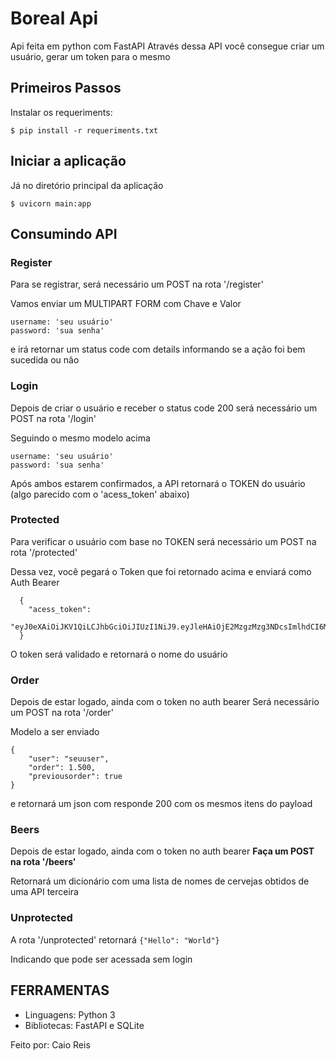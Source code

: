 # Boreal Api

Api feita em python com FastAPI
Através dessa API você consegue criar um usuário, gerar um token para o mesmo

## Primeiros Passos

Instalar os requeriments:
```
$ pip install -r requeriments.txt
```

## Iniciar a aplicação

Já no diretório principal da aplicação

```
$ uvicorn main:app
```

## Consumindo API

### Register
Para se registrar, será necessário um POST na rota '/register'

Vamos enviar um MULTIPART FORM com Chave e Valor

```
username: 'seu usuário'
password: 'sua senha'
```

e irá retornar um status code com details informando se a ação foi bem sucedida ou não

### Login

Depois de criar o usuário e receber o status code 200
será necessário um POST na rota '/login'

Seguindo o mesmo modelo acima
```
username: 'seu usuário'
password: 'sua senha'
```

Após ambos estarem confirmados, a API retornará o TOKEN do usuário (algo parecido com o 'acess_token' abaixo)


### Protected

Para verificar o usuário com base no TOKEN
será necessário um POST na rota '/protected'

Dessa vez, você pegará o Token que foi retornado acima e enviará como Auth Bearer
```
  {
    "acess_token":
      "eyJ0eXAiOiJKV1QiLCJhbGciOiJIUzI1NiJ9.eyJleHAiOjE2MzgzMzg3NDcsImlhdCI6MTYzODMzODY4Nywic3ViIjoicHluayJ9.A2VSzsIuWtZJ6BhVr61WNFPRIIBgzRN6OJQgjIwr8Ms"
  }
```

O token será validado e retornará o nome do usuário

### Order

Depois de estar logado, ainda com o token no auth bearer
Será necessário um POST na rota '/order'

Modelo a ser enviado
```
{
	"user": "seuuser",
	"order": 1.500,
	"previousorder": true
}
```

e retornará um json com responde 200 com os mesmos itens do payload


### Beers

Depois de estar logado, ainda com o token no auth bearer
**Faça um POST na rota '/beers'**

Retornará um dicionário com uma lista de nomes de cervejas obtidos de uma API terceira

### Unprotected

A rota '/unprotected' retornará
```{"Hello": "World"}```

Indicando que pode ser acessada sem login

## FERRAMENTAS
* Linguagens: Python 3
* Bibliotecas: FastAPI e SQLite

Feito por: Caio Reis
